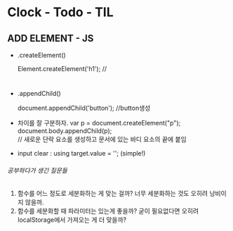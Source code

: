 # Clock - Todo - TIL

## ADD ELEMENT - JS
- .createElement()

    Element.createElement('h1');
    //<h1></h1> 

- .appendChild()
    
    document.appendChild('button');
    //button생성
    
- 차이를 잘 구분하자.
    var p = document.createElement("p");
    document.body.appendChild(p);  
    // 새로운 단락 요소를 생성하고 문서에 있는 바디 요소의 끝에 붙임
    
* input clear : using target.value = ''; (simple!)

###### 공부하다가 생긴 질문들
1. 함수를 어느 정도로 세분화하는 게 맞는 걸까? 너무 세분화하는 것도 오히려 낭비이지 않을까.
2. 함수를 세분화할 때 파라미터는 있는게 좋을까? 굳이 필요없다면 오히려 localStorage에서 가져오는 게 더 맞을까?
